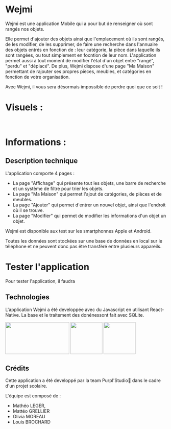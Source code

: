 # Wejmi

Wejmi est une application Mobile qui a pour but de renseigner où sont rangés nos objets. 

Elle permet d'ajouter des objets ainsi que l'emplacement où ils sont rangés, de les modifier, de les supprimer, de faire une recherche dans l'annuaire des objets entrés en fonction de : leur catégorie, la pièce dans laquelle ils sont rangées, ou tout simplement en focntion de leur nom.
L'application permet aussi à tout moment de modifier l'état d'un objet entre "rangé", "perdu" et "déplacé".
De plus, Wejmi dispose d'une page "Ma Maison" permettant de rajouter ses propres pièces, meubles, et catégories en fonction de votre organisation.

Avec Wejmi, il vous sera désormais impossible de perdre quoi que ce soit !

# Visuels :

<img src="">

<img src="">

<img src="">

# Informations :


## Description technique

L'application comporte 4 pages :
- La page "Affichage" qui présente tout les objets, une barre de recherche et un système de filtre pour trier les objets.
- La page "Ma Maison" qui permet l'ajout de catégories, de pièces et de meubles.
- La page "Ajouter" qui permet d'entrer un nouvel objet, ainsi que l'endroit où il se trouve.
- La page "Modifier" qui permet de modifier les informations d'un objet un objet.

Wejmi est disponible aux test sur les smartphonnes Apple et Android. 

Toutes les données sont stockées sur une base de données en local sur le téléphone et ne peuvent donc pas être transféré entre plusieurs appareils.

# Tester l'application

Pour tester l'application, il faudra


## Technologies

L'application Wejmi a été developpée avec du Javascript en utilisant React-Native. La base et le traitement des donénessont fait avec SQLite.

<img src="https://user-images.githubusercontent.com/73283488/164979211-952111db-497e-4b0a-9359-a408029dd466.png" width="200" height="100">

<img src="https://user-images.githubusercontent.com/73283488/164979233-6863ab9f-cc69-4aee-b46f-e9f1257434bb.png" width="100" height="100">

<img src="https://user-images.githubusercontent.com/73283488/164979247-3b52cf63-1804-4e6f-a2f2-7f4f5fa4728d.jpg" width="100" height="100">


## Crédits

Cette application a été developpé par la team Purpl'Studio👊 dans le cadre d'un projet scolaire.

L'équipe est composé de : 
- Mathéo LEGER, 
- Mattéo GRELLIER 
- Olivia MOREAU
- Louis BROCHARD
